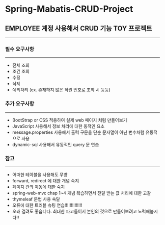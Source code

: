 # Spring-Mabatis-CRUD-Project

## EMPLOYEE 계정 사용해서 CRUD 기능 TOY 프로젝트
---

### 필수 요구사항
---
* 전체 조회
* 조건 조회
* 수정
* 삭제
* 예외처리 (ex. 존재하지 않은 직원 번호로 조회 시 등등)

### 추가 요구사항
---
* BootStrap or CSS 적용하여 실제 web 페이지 처럼 만들어보기
* JavaScript 사용해서 정보 처리에 대한 동적인 요소
* message.properties 사용해서 출력 구문을 단순 문자열이 아닌 변수처럼 유동적으로 사용
* dynamic-sql 사용해서 유동적인 query 문 연습

### 참고
---
* 어떠한 테이블을 사용해도 무방
* forward, redirect 에 대한 개념 숙지
* 페이지 간의 이동에 대한 숙지
* spring-web-mvc chap 1~4 개념 복습하면서 전달 받는 값 처리에 대한 고찰
* thymeleaf 문법 사용 숙달
* 오류에 대한 트러블 슈팅 연습!!!!!!!!!!!!!!
* 오래 걸려도 좋습니다. 최대한 파고들어서 본인의 것으로 만들어보려고 노력해봅시다!! 
